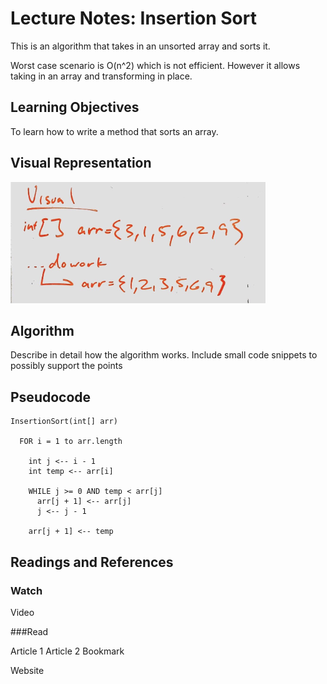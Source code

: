 # Lecture Notes: Insertion Sort
This is an algorithm that takes in an unsorted array and sorts it.

Worst case scenario is O(n^2) which is not efficient. However it allows taking in an array and transforming in place.

## Learning Objectives
To learn how to write a method that sorts an array.

## Visual Representation
![Insertion Sort Visual Diagram](../../assets/insertionSortVisual.jpg)

## Algorithm
Describe in detail how the algorithm works. Include small code snippets to possibly support the points

## Pseudocode
    InsertionSort(int[] arr)

      FOR i = 1 to arr.length

        int j <-- i - 1
        int temp <-- arr[i]

        WHILE j >= 0 AND temp < arr[j]
          arr[j + 1] <-- arr[j]
          j <-- j - 1

        arr[j + 1] <-- temp

## Readings and References
### Watch

Video

###Read

Article 1
Article 2
Bookmark

Website